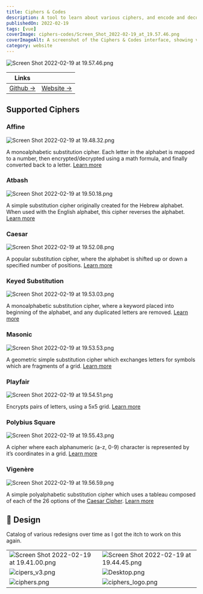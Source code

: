 ```yaml
---
title: Ciphers & Codes
description: A tool to learn about various ciphers, and encode and decode text.
publishedOn: 2022-02-19
tags: [vue]
coverImage: ciphers-codes/Screen_Shot_2022-02-19_at_19.57.46.png
coverImageAlt: A screenshot of the Ciphers & Codes interface, showing various cipher options.
category: website
---
```


![Screen Shot 2022-02-19 at 19.57.46.png](ciphers-codes/Screen_Shot_2022-02-19_at_19.57.46.png)

| Links | |
| ------ | ------- |
| [Github →](https://github.com/thalida/ciphers.codes) | [Website →](https://ciphers.codes/) |


## Supported Ciphers


### Affine

![Screen Shot 2022-02-19 at 19.48.32.png](ciphers-codes/Screen_Shot_2022-02-19_at_19.48.32.png)

A monoalphabetic substitution cipher. Each letter in the alphabet is mapped to a number, then encrypted/decrypted using a math formula, and finally converted back to a letter. [Learn more](https://ciphers.codes/about/affine)


### Atbash

![Screen Shot 2022-02-19 at 19.50.18.png](ciphers-codes/Screen_Shot_2022-02-19_at_19.50.18.png)

A simple substitution cipher originally created for the Hebrew alphabet. When used with the English alphabet, this cipher reverses the alphabet. [Learn more](https://ciphers.codes/about/atbash)


### Caesar

![Screen Shot 2022-02-19 at 19.52.08.png](ciphers-codes/Screen_Shot_2022-02-19_at_19.52.08.png)

A popular substitution cipher, where the alphabet is shifted up or down a specified number of positions. [Learn more](https://ciphers.codes/about/caesar)


### Keyed Substitution

![Screen Shot 2022-02-19 at 19.53.03.png](ciphers-codes/Screen_Shot_2022-02-19_at_19.53.03.png)

A monoalphabetic substitution cipher, where a keyword placed into beginning of the alphabet, and any duplicated letters are removed. [Learn more](https://ciphers.codes/about/keyed-substitution)


### Masonic

![Screen Shot 2022-02-19 at 19.53.53.png](ciphers-codes/Screen_Shot_2022-02-19_at_19.53.53.png)

A geometric simple substitution cipher which exchanges letters for symbols which are fragments of a grid. [Learn more](https://ciphers.codes/about/masonic)


### Playfair

![Screen Shot 2022-02-19 at 19.54.51.png](ciphers-codes/Screen_Shot_2022-02-19_at_19.54.51.png)

Encrypts pairs of letters, using a 5x5 grid. [Learn more](https://ciphers.codes/about/playfair)


### Polybius Square

![Screen Shot 2022-02-19 at 19.55.43.png](ciphers-codes/Screen_Shot_2022-02-19_at_19.55.43.png)

A cipher where each alphanumeric (a-z, 0-9) character is represented by it’s coordinates in a grid. [Learn more](https://ciphers.codes/about/polybius-square)


### Vigenère

![Screen Shot 2022-02-19 at 19.56.59.png](ciphers-codes/Screen_Shot_2022-02-19_at_19.56.59.png)

A simple polyalphabetic substitution cipher which uses a tableau composed of each of the 26 options of the [Caesar Cipher](https://ciphers.codes/about/caesar). [Learn more](https://ciphers.codes/about/vigenere)


## 🎨 Design

Catalog of various redesigns over time as I got the itch to work on this again.

| | |
| ------ | ------- |
| ![Screen Shot 2022-02-19 at 19.41.00.png](ciphers-codes/Screen_Shot_2022-02-19_at_19.41.00.png) | ![Screen Shot 2022-02-19 at 19.44.45.png](ciphers-codes/Screen_Shot_2022-02-19_at_19.44.45.png) |
| ![cipers_v3.png](ciphers-codes/cipers_v3.png) | ![Desktop.png](ciphers-codes/Desktop.png) |
| ![ciphers.png](ciphers-codes/ciphers.png) | ![ciphers_logo.png](ciphers-codes/ciphers_logo.png) |
